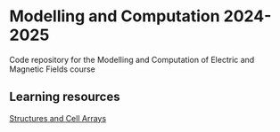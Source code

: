 # Modelling and Computation 2024-2025

Code repository for the Modelling and Computation of Electric and Magnetic Fields course


## Learning resources
 
[Structures and Cell Arrays](https://it.mathworks.com/videos/introducing-structures-and-cell-arrays-101508.html)